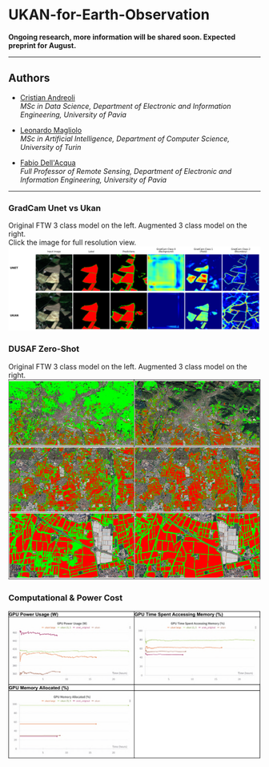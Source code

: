 # UKAN-for-Earth-Observation
**Ongoing research, more information will be shared soon. Expected preprint for August.**

---

## Authors
- [Cristian Andreoli](https://github.com/CristianAndreoli94/)  
  *MSc in Data Science, Department of Electronic and Information Engineering, University of Pavia*  

- [Leonardo Magliolo](https://github.com/MaglioloLeonardo)  
  *MSc in Artificial Intelligence, Department of Computer Science, University of Turin*  

- [Fabio Dell'Acqua](http://tlclab.unipv.it/index.php/people/the-team?view=article&id=75&catid=23)  
  *Full Professor of Remote Sensing, Department of Electronic and Information Engineering, University of Pavia*  

---

### GradCam Unet vs Ukan
Original FTW 3 class model on the left. Augmented 3 class model on the right.  
Click the image for full resolution view.
![DUSAF Zero-Shot](images/GradCam_grid.png)

### DUSAF Zero-Shot
Original FTW 3 class model on the left. Augmented 3 class model on the right.  
![DUSAF Zero-Shot](images/DUSAF_zero_shot.PNG)

### Computational & Power Cost
![Computational & Power Cost](images/Computational_Power_Cost.PNG)
